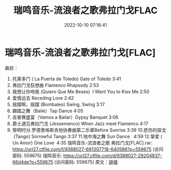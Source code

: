 ﻿---
title: 瑞鸣音乐-流浪者之歌弗拉门戈FLAC
date: 2022-10-10 07:16:41
categories: 古典音乐、新世纪、纯音雅乐
tags: 纯音雅乐
---
# 瑞鸣音乐-流浪者之歌弗拉门戈[FLAC]

曲目：
01. 托莱多门 ( La Puerta de Toledo) Gate of Toledo 3:41
02. 弗拉门戈狂想曲 Flamenco Rhapsody 2:53
03. 我想让你吻我 (Quiero Que Me Beses)  I Want You to
Kiss Me 2:50
04. 爱情远去 Receding Love 2:42
05. 摇摆啊，摇摆 (Bombaleo) Swing, Swing 3:17
06. 踢踏之舞（Baile）Tap Dance 4:05
07. 吉普赛盛宴（Vamos a Bailar）Gypsy Banquet 3:06
08. 爵士遇见弗拉门戈 (Jessemenco) When Jazz meet Flamenco 4:17
09. 黎明时分.罗德里格斯吉他协奏曲第二乐章Before Sunrise
3:39
10.悲伤的探戈  (Tango) Sorrowful Tango
3:37
11.地中海之舞 Sun Dance   4:59
12.挚爱 ( Un Amor) One Love  4:35
瑞鸣音乐-流浪者之歌 弗拉门戈[FLAC].rar: https://url27.ctfile.com/f/9388027-691307718-640586?p=559675
(访问密码: 559675)
瑞鸣音乐: https://url27.ctfile.com/d/9388027-29204837-66d4de?p=559675
(访问密码: 559675)
原文：[链接](https://blog.sina.com.cn/s/blog_1647c7e7601030zuq.html)